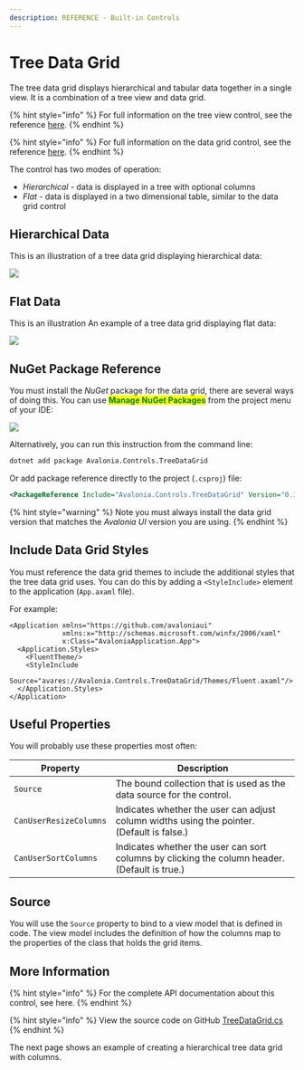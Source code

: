 ```yaml
---
description: REFERENCE - Built-in Controls
---
```


# Tree Data Grid

The tree data grid displays hierarchical and tabular data together in a single view. It is a combination of a tree view and data grid.

{% hint style="info" %}
For full information on the tree view control, see the reference [here](../treeview-1.md).
{% endhint %}

{% hint style="info" %}
For full information on the data grid control, see the reference [here](../../datagrid/).
{% endhint %}

The control has two modes of operation:

* _Hierarchical -_ data is displayed in a tree with optional columns
* _Flat -_ data is displayed in a two dimensional table, similar to the data grid control

## Hierarchical Data

This is an illustration of a tree data grid displaying hierarchical data:

![](../../../../.gitbook/assets/files.png)

## Flat Data

This is an illustration An example of  a tree data grid displaying flat data:

![](../../../../.gitbook/assets/countries.png)

## NuGet Package Reference

You must install the _NuGet_ package for the data grid, there are several ways of doing this. You can use <mark style="color:green;">**Manage NuGet Packages**</mark> from the project menu of your IDE:

![](<../../../../.gitbook/assets/image (4).png>)

Alternatively,  you can run this instruction from the command line:

```bash
dotnet add package Avalonia.Controls.TreeDataGrid
```

Or add package reference directly to the project (`.csproj`) file:

```xml
<PackageReference Include="Avalonia.Controls.TreeDataGrid" Version="0.10.18" />
```

{% hint style="warning" %}
Note you must always install the data grid version that matches the _Avalonia UI_ version you are using.
{% endhint %}

## Include Data Grid Styles&#x20;

You must reference the data grid themes to include the additional styles that the tree data grid uses. You can do this by adding a `<StyleInclude>` element to the application (`App.axaml` file).

For example:

```markup
<Application xmlns="https://github.com/avaloniaui"
             xmlns:x="http://schemas.microsoft.com/winfx/2006/xaml"
             x:Class="AvaloniaApplication.App">
  <Application.Styles>
    <FluentTheme/>
    <StyleInclude 
        Source="avares://Avalonia.Controls.TreeDataGrid/Themes/Fluent.axaml"/>
  </Application.Styles>
</Application>
```

## Useful Properties <a href="#common-properties" id="common-properties"></a>

You will probably use these properties most often:

| Property               | Description                                                                                   |
| ---------------------- | --------------------------------------------------------------------------------------------- |
| `Source`               | The bound collection that is used as the data source for the control.                         |
| `CanUserResizeColumns` | Indicates whether the user can adjust column widths using the pointer. (Default is false.)    |
| `CanUserSortColumns`   | Indicates whether the user can sort columns by clicking the column header. (Default is true.) |

## Source

You will use the `Source` property to bind to a view model that is defined in code. The view model  includes the definition of how the columns map to the properties of the class that holds the grid items.&#x20;

## More Information

{% hint style="info" %}
For the complete API documentation about this control, see here.
{% endhint %}

{% hint style="info" %}
View the source code on GitHub [TreeDataGrid.cs](https://github.com/AvaloniaUI/Avalonia.Controls.TreeDataGrid)
{% endhint %}

The next page shows an example of creating a hierarchical tree data grid with columns.
